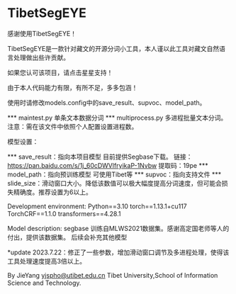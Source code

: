 # TibetSegEYE

感谢使用TibetSegEYE！

TibetSegEYE是一款针对藏文的开源分词小工具，本人谨以此工具对藏文自然语言处理做出些许贡献。

如果您认可该项目，请点击星星支持！

由于本人代码能力有限，有所不足，多多包涵！

使用时请修改models.config中的save_result、supvoc、model_path。


*** maintest.py 单条文本数据分词
*** multiprocess.py 多进程批量文本分词。注意：需在该文件中依照个人配置设置进程数。


模型设置：



*** save_result：指向本项目模型 目前提供Segbase下载。 
链接：https://pan.baidu.com/s/1j_60cDWVlfryikaP-1Nvbw 提取码：19pe
*** model_path：指向预训练模型 可使用Tibet等
*** supvoc：指向支持文件
*** slide_size：滑动窗口大小。降低该数值可以极大幅度提高分词速度，但可能会损失精确度。推荐设置为6以上。


Development environment:
Python==3.10
torch==1.13.1+cu117
TorchCRF==1.1.0
transformers==4.28.1


Model description:
segbase 训练自MLWS2021数据集。感谢高定国老师等人的付出，提供该数据集。
后续会补充其他模型


*update 2023.7.22：修正了一些参数，增加滑动窗口调节及多进程处理，使得该工具处理速度提高3倍以上。

By JieYang
yjspho@utibet.edu.cn
Tibet University,School of Information Science and Technology.
